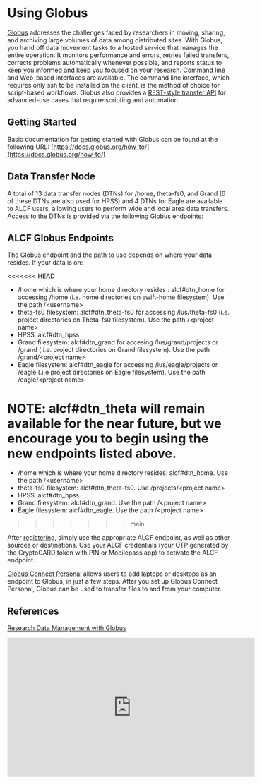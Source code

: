 # Using Globus
[Globus](http://www.globus.org/) addresses the challenges faced by researchers in moving, sharing, and archiving large volumes of data among distributed sites. With Globus, you hand off data movement tasks to a hosted service that manages the entire operation. It monitors performance and errors, retries failed transfers, corrects problems automatically whenever possible, and reports status to keep you informed and keep you focused on your research. Command line and Web-based interfaces are available. The command line interface, which requires only ssh to be installed on the client, is the method of choice for script-based workflows. Globus also provides a [REST-style transfer API](https://docs.globus.org/api/transfer/) for advanced-use cases that require scripting and automation.

## Getting Started
Basic documentation for getting started with Globus can be found at the following URL:
[https://docs.globus.org/how-to/](https://docs.globus.org/how-to/)

## Data Transfer Node
A total of 13 data transfer nodes (DTNs) for /home, theta-fs0, and Grand (6 of these DTNs are also used for HPSS) and 4 DTNs for Eagle are available to ALCF users, allowing users to perform wide and local area data transfers. Access to the DTNs is provided via the following Globus endpoints:

## ALCF Globus Endpoints
The Globus endpoint and the path to use depends on where your data resides. If your data is on:

<<<<<<< HEAD
* /home which is where your home directory resides : alcf#dtn_home for accessing /home (i.e. home directories on swift-home filesystem). Use the path /<username\>
* theta-fs0 filesystem: alcf#dtn_theta-fs0 for accessing /lus/theta-fs0 (i.e. project directories on Theta-fs0 filesystem). Use the path /<project name\>
* HPSS: alcf#dtn_hpss
* Grand filesystem: alcf#dtn_grand for accesing /lus/grand/projects or /grand (.i.e. project directories on Grand filesystem). Use the path /grand/<project name\>
* Eagle filesystem: alcf#dtn_eagle for accessing /lus/eagle/projects or /eagle (.i.e project directories on Eagle filesystem). Use the path /eagle/<project name\>

**NOTE:** alcf#dtn_theta will remain available for the near future, but we encourage you to begin using the new endpoints listed above.
=======
* /home which is where your home directory resides: alcf#dtn_home. Use the path /<username\>
* theta-fs0 filesystem: alcf#dtn_theta-fs0. Use /projects/<project name\>
* HPSS: alcf#dtn_hpss
* Grand filesystem: alcf#dtn_grand. Use the path /<project name\>
* Eagle filesystem: alcf#dtn_eagle. Use the path /<project name\>
>>>>>>> main

After [registering](https://app.globus.org/), simply use the appropriate ALCF endpoint, as well as other sources or destinations. Use your ALCF credentials (your OTP generated by the CryptoCARD token with PIN or Mobilepass app) to activate the ALCF endpoint.

[Globus Connect Personal](https://www.globus.org/globus-connect-personal) allows users to add laptops or desktops as an endpoint to Globus, in just a few steps. After you set up Globus Connect Personal, Globus can be used to transfer files to and from your computer.

## References
[Research Data Management with Globus](https://www.alcf.anl.gov/support-center/training-assets/research-data-management-globus)
<iframe width="560" height="315" src="https://www.youtube.com/embed/1nCfWslDrf8" title="YouTube video player" frameborder="0" allow="accelerometer; autoplay; clipboard-write; encrypted-media; gyroscope; picture-in-picture" allowfullscreen></iframe>
  
